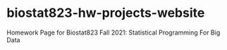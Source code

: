 # biostat823-hw-projects-website
Homework Page for Biostat823 Fall 2021: Statistical Programming For Big Data
